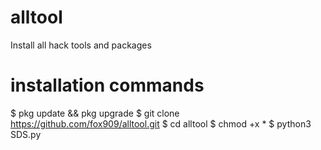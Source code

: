 # alltool
Install all hack tools and packages

# installation commands
$ pkg update && pkg upgrade
$ git clone https://github.com/fox909/alltool.git
$ cd alltool
$ chmod +x *
$ python3 SDS.py

